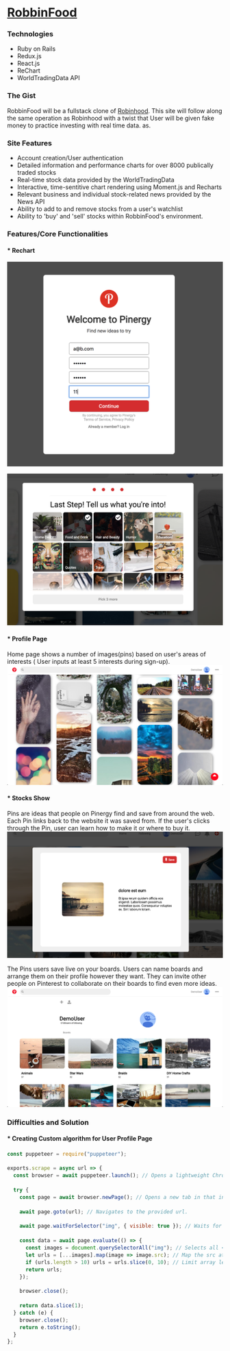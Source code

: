 # [RobbinFood](https://robbinfood.herokuapp.com/)

### Technologies

- Ruby on Rails
- Redux.js
- React.js
- ReChart
- WorldTradingData API

### The Gist

RobbinFood will be a fullstack clone of [Robinhood](https://robinhood.com). This site will follow along the same operation as Robinhood with a twist that User will be given fake money to practice investing with real time data. as.

### Site Features

- Account creation/User authentication
- Detailed information and performance charts for over 8000 publically    traded stocks
- Real-time stock data provided by the WorldTradingData
- Interactive, time-sentitive chart rendering using Moment.js and Recharts
- Relevant business and individual stock-related news provided by the News API
- Ability to add to and remove stocks from a user's watchlist
- Ability to 'buy' and 'sell' stocks within RobbinFood's environment.

### Features/Core Functionalities

#### \* Rechart


![Pinergy Signup Page](https://github.com/drexel-ue/pinergy/blob/master/signup1.png)

![Pinergy Signup Page2](https://github.com/drexel-ue/pinergy/blob/master/signup2.png)

#### \* Profile Page

Home page shows a number of images(pins) based on user's areas of interests ( User inputs at least 5 interests during sign-up).
![Pinergy Home Page](https://github.com/drexel-ue/pinergy/blob/master/home.png)

#### \* Stocks Show

Pins are ideas that people on Pinergy find and save from around the web. Each Pin links back to the website it was saved from. If the user's clicks through the Pin, user can learn how to make it or where to buy it.
![Pin Page](https://github.com/drexel-ue/pinergy/blob/master/pin.png)


The Pins users save live on your boards. Users can name boards and arrange them on their profile however they want. They can invite other people on Pinterest to collaborate on their boards to find even more ideas.
![Board Page](https://github.com/drexel-ue/pinergy/blob/master/profile.png)

### Difficulties and Solution

#### \* Creating Custom algorithm for User Profile Page
```javascript
const puppeteer = require("puppeteer");

exports.scrape = async url => {
  const browser = await puppeteer.launch(); // Opens a lightweight Chromium instance.

  try {
    const page = await browser.newPage(); // Opens a new tab in that instance.

    await page.goto(url); // Navigates to the provided url.

    await page.waitForSelector("img", { visible: true }); // Waits for an <img> tag to be available.

    const data = await page.evaluate(() => {
      const images = document.querySelectorAll("img"); // Selects all <img> elements.
      let urls = [...images].map(image => image.src); // Map the src attributes to an array.
      if (urls.length > 10) urls = urls.slice(0, 10); // Limit array length to 10.
      return urls;
    });

    browser.close();

    return data.slice(1);
  } catch (e) {
    browser.close();
    return e.toString();
  }
};
```
